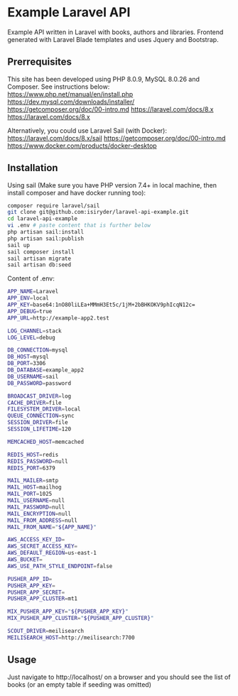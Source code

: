 # Example Laravel API

Example API written in Laravel with books, authors and libraries. Frontend generated with Laravel Blade templates and uses Jquery and Bootstrap.

## Prerrequisites

This site has been developed using PHP 8.0.9, MySQL 8.0.26 and Composer. See instructions below:
https://www.php.net/manual/en/install.php
https://dev.mysql.com/downloads/installer/
https://getcomposer.org/doc/00-intro.md
https://laravel.com/docs/8.x
https://laravel.com/docs/8.x

Alternatively, you could use Laravel Sail (with Docker):
https://laravel.com/docs/8.x/sail
https://getcomposer.org/doc/00-intro.md
https://www.docker.com/products/docker-desktop


## Installation

Using sail (Make sure you have PHP version 7.4+ in local machine, then install composer and have docker running too):

```bash
composer require laravel/sail
git clone git@github.com:isiryder/laravel-api-example.git
cd laravel-api-example
vi .env # paste content that is further below
php artisan sail:install
php artisan sail:publish
sail up
sail composer install
sail artisan migrate
sail artisan db:seed 
```

Content of .env:
```bash
APP_NAME=Laravel
APP_ENV=local
APP_KEY=base64:1nO80liLEa+MMmH3Et5c/1jM+2bBHKOKV9phIcqN12c=
APP_DEBUG=true
APP_URL=http://example-app2.test

LOG_CHANNEL=stack
LOG_LEVEL=debug

DB_CONNECTION=mysql
DB_HOST=mysql
DB_PORT=3306
DB_DATABASE=example_app2
DB_USERNAME=sail
DB_PASSWORD=password

BROADCAST_DRIVER=log
CACHE_DRIVER=file
FILESYSTEM_DRIVER=local
QUEUE_CONNECTION=sync
SESSION_DRIVER=file
SESSION_LIFETIME=120

MEMCACHED_HOST=memcached

REDIS_HOST=redis
REDIS_PASSWORD=null
REDIS_PORT=6379

MAIL_MAILER=smtp
MAIL_HOST=mailhog
MAIL_PORT=1025
MAIL_USERNAME=null
MAIL_PASSWORD=null
MAIL_ENCRYPTION=null
MAIL_FROM_ADDRESS=null
MAIL_FROM_NAME="${APP_NAME}"

AWS_ACCESS_KEY_ID=
AWS_SECRET_ACCESS_KEY=
AWS_DEFAULT_REGION=us-east-1
AWS_BUCKET=
AWS_USE_PATH_STYLE_ENDPOINT=false

PUSHER_APP_ID=
PUSHER_APP_KEY=
PUSHER_APP_SECRET=
PUSHER_APP_CLUSTER=mt1

MIX_PUSHER_APP_KEY="${PUSHER_APP_KEY}"
MIX_PUSHER_APP_CLUSTER="${PUSHER_APP_CLUSTER}"

SCOUT_DRIVER=meilisearch
MEILISEARCH_HOST=http://meilisearch:7700
```


## Usage

Just navigate to http://localhost/ on a browser and you should see the list of books (or an empty table if seeding was omitted)

